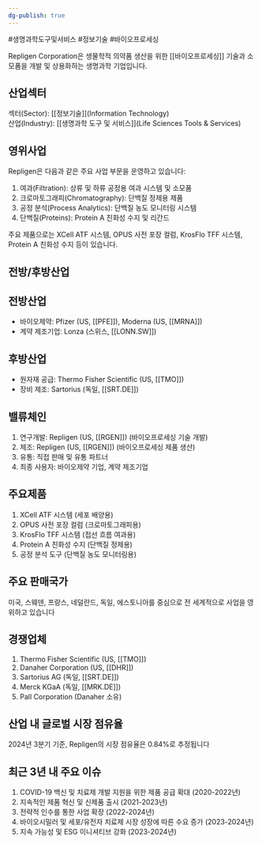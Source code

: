 ```yaml
---
dg-publish: true
---
```

#생명과학도구및서비스 #정보기술 #바이오프로세싱


Repligen Corporation은 생물학적 의약품 생산을 위한 [[바이오프로세싱]] 기술과 소모품을 개발 및 상용화하는 생명과학 기업입니다.

## 산업섹터

섹터(Sector): [[정보기술]](Information Technology)  
산업(Industry): [[생명과학 도구 및 서비스]](Life Sciences Tools & Services)

## 영위사업

Repligen은 다음과 같은 주요 사업 부문을 운영하고 있습니다:

1. 여과(Filtration): 상류 및 하류 공정용 여과 시스템 및 소모품
2. 크로마토그래피(Chromatography): 단백질 정제용 제품
3. 공정 분석(Process Analytics): 단백질 농도 모니터링 시스템
4. 단백질(Proteins): Protein A 친화성 수지 및 리간드

주요 제품으로는 XCell ATF 시스템, OPUS 사전 포장 컬럼, KrosFlo TFF 시스템, Protein A 친화성 수지 등이 있습니다.

## 전방/후방산업

## 전방산업

- 바이오제약: Pfizer (US, [[PFE]]), Moderna (US, [[MRNA]])
- 계약 제조기업: Lonza (스위스, [[LONN.SW]])

## 후방산업

- 원자재 공급: Thermo Fisher Scientific (US, [[TMO]])
- 장비 제조: Sartorius (독일, [[SRT.DE]])

## 밸류체인

1. 연구개발: Repligen (US, [[RGEN]]) (바이오프로세싱 기술 개발)
2. 제조: Repligen (US, [[RGEN]]) (바이오프로세싱 제품 생산)
3. 유통: 직접 판매 및 유통 파트너
4. 최종 사용자: 바이오제약 기업, 계약 제조기업

## 주요제품

1. XCell ATF 시스템 (세포 배양용)
2. OPUS 사전 포장 컬럼 (크로마토그래피용)
3. KrosFlo TFF 시스템 (접선 흐름 여과용)
4. Protein A 친화성 수지 (단백질 정제용)
5. 공정 분석 도구 (단백질 농도 모니터링용)

## 주요 판매국가

미국, 스웨덴, 프랑스, 네덜란드, 독일, 에스토니아를 중심으로 전 세계적으로 사업을 영위하고 있습니다

## 경쟁업체

1. Thermo Fisher Scientific (US, [[TMO]])
2. Danaher Corporation (US, [[DHR]])
3. Sartorius AG (독일, [[SRT.DE]])
4. Merck KGaA (독일, [[MRK.DE]])
5. Pall Corporation (Danaher 소유)

## 산업 내 글로벌 시장 점유율

2024년 3분기 기준, Repligen의 시장 점유율은 0.84%로 추정됩니다

## 최근 3년 내 주요 이슈

1. COVID-19 백신 및 치료제 개발 지원을 위한 제품 공급 확대 (2020-2022년)
2. 지속적인 제품 혁신 및 신제품 출시 (2021-2023년)
3. 전략적 인수를 통한 사업 확장 (2022-2024년)
4. 바이오시밀러 및 세포/유전자 치료제 시장 성장에 따른 수요 증가 (2023-2024년)
5. 지속 가능성 및 ESG 이니셔티브 강화 (2023-2024년)